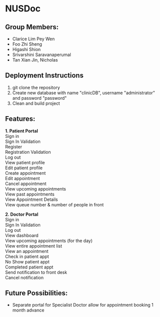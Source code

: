 # NUSDoc

## Group Members: 
- Clarice Lim Pey Wen
- Foo Zhi Sheng 
- Higashi Shion
- Srivarshini Saravanaperumal 
- Tan Xian Jin, Nicholas

## Deployment Instructions
1. git clone the repository
2. Create new database with name "clinicDB", username "administrator" and password "password"
3. Clean and build project

## Features:
**1. Patient Portal**\
Sign in\
Sign In Validation\
Register\
Registration Validation\
Log out\
View patient profile\
Edit patient profile\
Create appointment\
Edit appointment\
Cancel appointment\
View upcoming appointments\
View past appointments\
View Appointment Details\
View queue number & number of people in front

**2. Doctor Portal**\
Sign in\
Sign In Validation\
Log out\
View dashboard\
View upcoming appointments (for the day)\
View entire appointment list\
View an appointment\
Check in patient appt\
No Show patient appt\
Completed patient appt\
Send notification to front desk\
Cancel notification

## Future Possibilities:
- Separate portal for Specialist Doctor allow for appointment booking 1 month advance 
